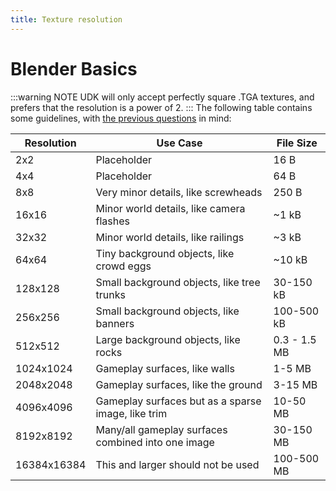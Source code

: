 ```yaml
---
title: Texture resolution
---
```

# Blender Basics

:::warning NOTE
UDK will only accept perfectly square .TGA textures, and prefers that the resolution is a power of 2. 
:::
The following table contains some guidelines, with [the previous questions](texels) in mind:

|Resolution|Use Case |File Size|
|------|------|------|
|2x2|Placeholder|16 B|
|4x4|Placeholder|64 B|
|8x8|Very minor details, like screwheads|250 B|
|16x16|Minor world details, like camera flashes|~1 kB|
|32x32|Minor world details, like railings|~3 kB|
|64x64|Tiny background objects, like crowd eggs|~10 kB|
|128x128|Small background objects, like tree trunks|30-150 kB|
|256x256|Small background objects, like banners|100-500 kB|
|512x512|Large background objects, like rocks|0.3 - 1.5 MB|
|1024x1024|Gameplay surfaces, like walls|1-5 MB|
|2048x2048|Gameplay surfaces, like the ground|3-15 MB|
|4096x4096|Gameplay surfaces but as a sparse image, like trim|10-50 MB|
|8192x8192|Many/all gameplay surfaces combined into one image|30-150 MB|
|16384x16384|This and larger should not be used|100-500 MB|
